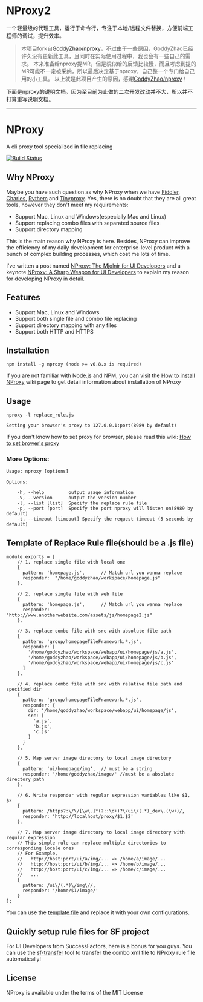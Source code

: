 # NProxy2

一个轻量级的代理工具，运行于命令行，专注于本地/远程文件替换，方便前端工程师的调试，提升效率。


> 本项目fork自[GoddyZhao/nproxy](https://github.com/goddyZhao/nproxy)，不过由于一些原因，GoddyZhao已经许久没有更新此工具，且同时在实际使用过程中，我也会有一些自己的需求。
> 本来准备给nproxy提MR，但是貌似给的反馈比较慢，而且考虑到提的MR可能不一定被采纳，所以最后决定基于nproxy，自己整一个专门给自己用的小工具。
> 以上就是此项目产生的原因，感谢[GoddyZhao/nproxy](https://github.com/goddyZhao/nproxy)！


下面是nproxy的说明文档。因为至目前为止做的二次开发改动并不大，所以并不打算重写说明文档。

------

# NProxy

A cli proxy tool specialized in file replacing

[![Build Status](https://secure.travis-ci.org/goddyZhao/nproxy.png)](http://travis-ci.org/goddyZhao/nproxy)

## Why NProxy

Maybe you have such question as why NProxy when we have [Fiddler](http://www.fiddler2.com/fiddler2/), [Charles](http://www.charlesproxy.com/), [Rythem](http://www.alloyteam.com/2012/05/web-front-end-tool-rythem-1/) and [Tinyproxy](https://banu.com/tinyproxy/). Yes, there is no doubt that they are all great tools, however they don't meet my requirements:

- Support Mac, Linux and Windows(especially Mac and Linux)
- Support replacing combo files with separated source files
- Support directory mapping

This is the main reason why NProxy is here. Besides, NProxy can improve the efficiency of my daily development for enterprise-level product with a bunch of complex building processes, which cost me lots of time.

I've written a post named [NProxy: The Mjolnir for UI Developers](http://en.blog.goddyzhao.me/post/29470818841/nproxy-the-mjolnir-for-ui-developers)  and a keynote [NProxy: A Sharp Weapon for UI Developers](https://speakerdeck.com/u/goddyzhao/p/nproxy-a-sharp-weapon-for-ui-developers) to explain my reason for developing NProxy in detail.

## Features

- Support Mac, Linux and Windows  
- Support both single file and combo file replacing
- Support directory mapping with any files
- Support both HTTP and HTTPS

## Installation

```
npm install -g nproxy (node >= v0.8.x is required)
```

If you are not familiar with Node.js and NPM, you can visit the [How to install NProxy](https://github.com/goddyZhao/nproxy/wiki/How-to-install-NProxy) wiki page to get detail information about installation of NProxy

## Usage
    
```
nproxy -l replace_rule.js 

Setting your browser's proxy to 127.0.0.1:port(8989 by default)
```

If you don't know how to set proxy for browser, please read this wiki: [How to set brower's proxy](https://github.com/goddyZhao/nproxy/wiki/How-to-set-browser's-proxy)


### More Options:

```
Usage: nproxy [options]

Options:

    -h, --help         output usage information
    -V, --version      output the version number
    -l, --list [list]  Specify the replace rule file
    -p, --port [port]  Specify the port nproxy will listen on(8989 by default)
    -t, --timeout [timeout] Specify the request timeout (5 seconds by default)
```

## Template of Replace Rule file(should be a .js file)

```
module.exports = [
    // 1. replace single file with local one
    {
      pattern: 'homepage.js',      // Match url you wanna replace
      responder:  "/home/goddyzhao/workspace/homepage.js"
    },

    // 2. replace single file with web file
    {
      pattern: 'homepage.js',      // Match url you wanna replace
      responder:  "http://www.anotherwebsite.com/assets/js/homepage2.js"
    },

    // 3. replace combo file with src with absolute file path
    {
      pattern: 'group/homepageTileFramework.*.js', 
      responder: [
        '/home/goddyzhao/workspace/webapp/ui/homepage/js/a.js',
        '/home/goddyzhao/workspace/webapp/ui/homepage/js/b.js',
        '/home/goddyzhao/workspace/webapp/ui/homepage/js/c.js'
      ] 
    },

    // 4. replace combo file with src with relative file path and specified dir
    {
      pattern: 'group/homepageTileFramework.*.js',
      responder: {
        dir: '/home/goddyzhao/workspace/webapp/ui/homepage/js',
        src: [
          'a.js',
          'b.js',
          'c.js'
        ]
      }
    },

    // 5. Map server image directory to local image directory
    {
      pattern: 'ui/homepage/img',  // must be a string
      responder: '/home/goddyzhao/image/' //must be a absolute directory path
    },

    // 6. Write responder with regular expression variables like $1, $2
    {
      pattern: /https?:\/\/[\w\.]*(?::\d+)?\/ui\/(.*)_dev\.(\w+)/,
      responder: 'http://localhost/proxy/$1.$2'
    },

    // 7. Map server image directory to local image directory with regular expression
    // This simple rule can replace multiple directories to corresponding locale ones
    // For Example, 
    //   http://host:port/ui/a/img/... => /home/a/image/...
    //   http://host:port/ui/b/img/... => /home/b/image/...
    //   http://host:port/ui/c/img/... => /home/c/image/...
    //   ...
    {
      pattern: /ui\/(.*)\/img\//,
      responder: '/home/$1/image/'
    }
];
```

You can use the [template file](https://github.com/goddyzhao/nproxy/blob/master/replace-rule.sample.js) and replace it with your own configurations. 

## Quickly setup rule files for SF project

For UI Developers from SuccessFactors, here is a bonus for you guys. You can use the [sf-transfer](http://goddyzhao.github.com/sf-transfer) tool to transfer the combo xml file to NProxy rule file automatically!

## License

NProxy is available under the terms of the MIT License

